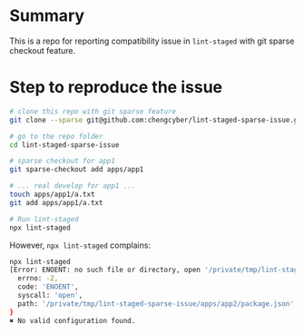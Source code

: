 # Summary

This is a repo for reporting compatibility issue in `lint-staged` with git sparse checkout feature.

# Step to reproduce the issue

```sh
# clone this repo with git sparse feature
git clone --sparse git@github.com:chengcyber/lint-staged-sparse-issue.git

# go to the repo folder
cd lint-staged-sparse-issue

# sparse checkout for app1
git sparse-checkout add apps/app1

# ... real develop for app1 ...
touch apps/app1/a.txt
git add apps/app1/a.txt

# Run lint-staged
npx lint-staged
```

However, `npx lint-staged` complains:

```sh
npx lint-staged
[Error: ENOENT: no such file or directory, open '/private/tmp/lint-staged-sparse-issue/apps/app2/package.json'] {
  errno: -2,
  code: 'ENOENT',
  syscall: 'open',
  path: '/private/tmp/lint-staged-sparse-issue/apps/app2/package.json'
}
✖ No valid configuration found.
```